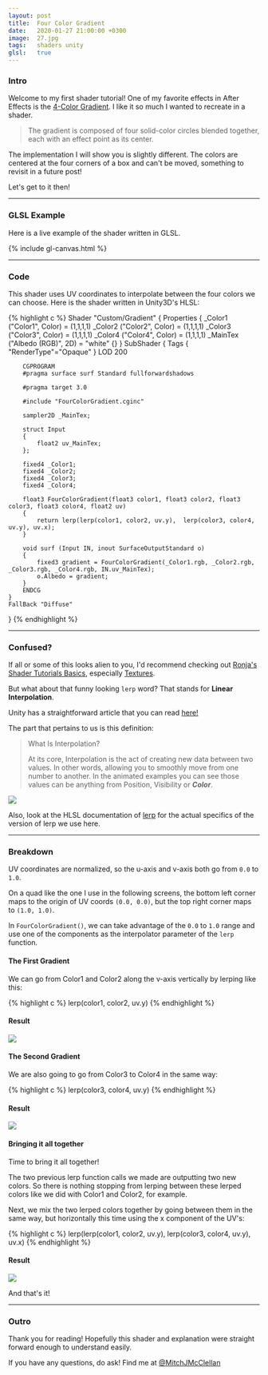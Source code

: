 ```yaml
---
layout: post
title:  Four Color Gradient
date:   2020-01-27 21:00:00 +0300
image:  27.jpg
tags:   shaders unity
glsl:   true
---
```


### Intro
Welcome to my first shader tutorial!
One of my favorite effects in After Effects is the [4-Color Gradient](https://helpx.adobe.com/in/after-effects/using/generate-effects.html#4_color_gradient_effect).
I like it so much I wanted to recreate in a shader.

> The gradient is composed of four solid-color circles blended together, each with an effect point as its center.

The implementation I will show you is slightly different. The colors are centered at the four corners of a box and can't be moved, something to revisit in a future post!

Let's get to it then!

---

### GLSL Example
Here is a live example of the shader written in GLSL.

<canvas class="glslCanvas" data-fragment-url="{{ site.baseurl }}/frags/helloworld.frag" width="690" height="518"></canvas>
{% include gl-canvas.html %}

---

### Code
This shader uses UV coordinates to interpolate between the four colors we can choose.
Here is the shader written in Unity3D's HLSL:

{% highlight c %}
Shader "Custom/Gradient"
{
    Properties
    {
        _Color1 ("Color1", Color) = (1,1,1,1)
        _Color2 ("Color2", Color) = (1,1,1,1)
        _Color3 ("Color3", Color) = (1,1,1,1)
        _Color4 ("Color4", Color) = (1,1,1,1)
        _MainTex ("Albedo (RGB)", 2D) = "white" {}
    }
    SubShader
    {
        Tags { "RenderType"="Opaque" }
        LOD 200

        CGPROGRAM
        #pragma surface surf Standard fullforwardshadows

        #pragma target 3.0

        #include "FourColorGradient.cginc"

        sampler2D _MainTex;

        struct Input
        {
            float2 uv_MainTex;
        };

        fixed4 _Color1;
        fixed4 _Color2;
        fixed4 _Color3;
        fixed4 _Color4;

        float3 FourColorGradient(float3 color1, float3 color2, float3 color3, float3 color4, float2 uv)
        {
            return lerp(lerp(color1, color2, uv.y),  lerp(color3, color4, uv.y), uv.x);
        }

        void surf (Input IN, inout SurfaceOutputStandard o)
        {
            fixed3 gradient = FourColorGradient(_Color1.rgb, _Color2.rgb, _Color3.rgb, _Color4.rgb, IN.uv_MainTex);
            o.Albedo = gradient;
        }
        ENDCG
    }
    FallBack "Diffuse"
}
{% endhighlight %}

---

### Confused?
If all or some of this looks alien to you, I'd recommend checking out [Ronja's Shader Tutorials Basics](https://www.ronja-tutorials.com/basics.html), especially [Textures](https://www.ronja-tutorials.com/2018/03/23/textures.html).

But what about that funny looking `lerp` word? That stands for **Linear Interpolation**.

Unity has a straightforward article that you can read [here!](https://connect.unity.com/p/interpolation-part1)

The part that pertains to us is this definition:

>What Is Interpolation?
>
>At its core, Interpolation is the act of creating new data between two values. In other words, allowing you to smoothly move from one number to another. In the animated examples you can see those values can be anything from Position, Visibility or ***Color***.

![](https://connect-prd-cdn.unity.com/p/images/061e8f8f-bea5-43ce-951d-2f0f7338e355_Lerp.gif)


Also, look at the HLSL documentation of [lerp](https://docs.microsoft.com/en-us/windows/win32/direct3dhlsl/dx-graphics-hlsl-lerp) for the actual specifics of the version of lerp we use here.

---

### Breakdown
UV coordinates are normalized, so the u-axis and v-axis both go from `0.0` to `1.0`.

On a quad like the one I use in the following screens, the bottom left corner maps to the origin of UV coords `(0.0, 0.0)`, but the top right corner maps to `(1.0, 1.0)`.

In `FourColorGradient()`, we can take advantage of the `0.0` to `1.0` range and use one of the components as the interpolator parameter of the `lerp` function.


#### The First Gradient

We can go from Color1 and Color2 along the v-axis vertically by lerping like this:

{% highlight c %}
lerp(color1, color2, uv.y)
{% endhighlight %}

#### Result

![]({{site.baseurl}}/img/27/gradient_color1_color2.png)


#### The Second Gradient

We are also going to go from Color3 to Color4 in the same way:

{% highlight c %}
lerp(color3, color4, uv.y)
{% endhighlight %}

#### Result

![]({{site.baseurl}}/img/27/gradient_color3_color4.png)


#### Bringing it all together

Time to bring it all together!

The two previous lerp function calls we made are outputting two new colors. So there is nothing stopping from lerping between these lerped colors like we did with Color1 and Color2, for example.

Next, we mix the two lerped colors together by going between them in the same way, but horizontally this time using the x component of the UV's:

{% highlight c %}
lerp(lerp(color1, color2, uv.y),  lerp(color3, color4, uv.y), uv.x)
{% endhighlight %}

#### Result

![]({{site.baseurl}}/img/27/shader_gradient.png)

And that's it!

---

### Outro
Thank you for reading! Hopefully this shader and explanation were straight forward enough to understand easily.

If you have any questions, do ask! Find me at [@MitchJMcClellan](https://twitter.com/MitchJMcClellan)

